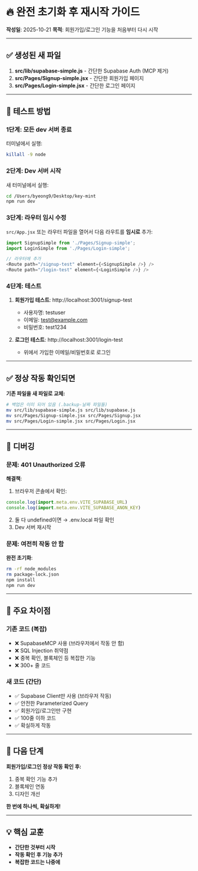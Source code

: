 # 🔥 완전 초기화 후 재시작 가이드

**작성일**: 2025-10-21
**목적**: 회원가입/로그인 기능을 처음부터 다시 시작

---

## ✅ 생성된 새 파일

1. **src/lib/supabase-simple.js** - 간단한 Supabase Auth (MCP 제거)
2. **src/Pages/Signup-simple.jsx** - 간단한 회원가입 페이지
3. **src/Pages/Login-simple.jsx** - 간단한 로그인 페이지

---

## 🚀 테스트 방법

### 1단계: 모든 dev 서버 종료

터미널에서 실행:
```bash
killall -9 node
```

### 2단계: Dev 서버 시작

새 터미널에서 실행:
```bash
cd /Users/byeong9/Desktop/key-mint
npm run dev
```

### 3단계: 라우터 임시 수정

`src/App.jsx` 또는 라우터 파일을 열어서 다음 라우트를 **임시로** 추가:

```javascript
import SignupSimple from './Pages/Signup-simple';
import LoginSimple from './Pages/Login-simple';

// 라우터에 추가
<Route path="/signup-test" element={<SignupSimple />} />
<Route path="/login-test" element={<LoginSimple />} />
```

### 4단계: 테스트

1. **회원가입 테스트**: http://localhost:3001/signup-test
   - 사용자명: testuser
   - 이메일: test@example.com
   - 비밀번호: test1234

2. **로그인 테스트**: http://localhost:3001/login-test
   - 위에서 가입한 이메일/비밀번호로 로그인

---

## ✅ 정상 작동 확인되면

**기존 파일을 새 파일로 교체:**

```bash
# 백업은 이미 되어 있음 (.backup-날짜 파일들)
mv src/lib/supabase-simple.js src/lib/supabase.js
mv src/Pages/Signup-simple.jsx src/Pages/Signup.jsx
mv src/Pages/Login-simple.jsx src/Pages/Login.jsx
```

---

## 🔧 디버깅

### 문제: 401 Unauthorized 오류

**해결책**:
1. 브라우저 콘솔에서 확인:
```javascript
console.log(import.meta.env.VITE_SUPABASE_URL)
console.log(import.meta.env.VITE_SUPABASE_ANON_KEY)
```

2. 둘 다 undefined이면 → .env.local 파일 확인
3. Dev 서버 재시작

### 문제: 여전히 작동 안 함

**완전 초기화**:
```bash
rm -rf node_modules
rm package-lock.json
npm install
npm run dev
```

---

## 📌 주요 차이점

### 기존 코드 (복잡)
- ❌ SupabaseMCP 사용 (브라우저에서 작동 안 함)
- ❌ SQL Injection 취약점
- ❌ 중복 확인, 블록체인 등 복잡한 기능
- ❌ 300+ 줄 코드

### 새 코드 (간단)
- ✅ Supabase Client만 사용 (브라우저 작동)
- ✅ 안전한 Parameterized Query
- ✅ 회원가입/로그인만 구현
- ✅ 100줄 이하 코드
- ✅ 확실하게 작동

---

## 🎯 다음 단계

**회원가입/로그인 정상 작동 확인 후:**

1. 중복 확인 기능 추가
2. 블록체인 연동
3. 디자인 개선

**한 번에 하나씩, 확실하게!**

---

## 💡 핵심 교훈

- **간단한 것부터 시작**
- **작동 확인 후 기능 추가**
- **복잡한 코드는 나중에**

